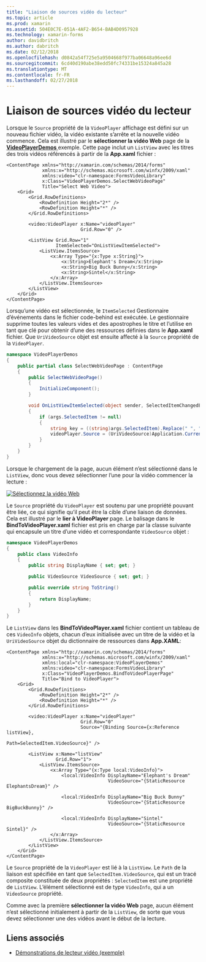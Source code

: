 ```yaml
---
title: "Liaison de sources vidéo du lecteur"
ms.topic: article
ms.prod: xamarin
ms.assetid: 504E0C7E-051A-4AF2-B654-BAB4D0957928
ms.technology: xamarin-forms
author: davidbritch
ms.author: dabritch
ms.date: 02/12/2018
ms.openlocfilehash: d0842a54f725e5a9504668f977ba06648a96ee6d
ms.sourcegitcommit: 6cd40d190abe38edd50fc74331be15324a845a28
ms.translationtype: MT
ms.contentlocale: fr-FR
ms.lasthandoff: 02/27/2018
---
```

# <a name="binding-video-sources-to-the-player"></a>Liaison de sources vidéo du lecteur

Lorsque le `Source` propriété de la `VideoPlayer` affichage est défini sur un nouveau fichier vidéo, la vidéo existante s’arrête et la nouvelle vidéo commence. Cela est illustré par le **sélectionner la vidéo Web** page de la [ **VideoPlayerDemos** ](https://developer.xamarin.com/samples/xamarin-forms/customrenderers/VideoPlayerDemos/) exemple. Cette page inclut un `ListView` avec les titres des trois vidéos référencés à partir de la **App.xaml** fichier :

```xaml
<ContentPage xmlns="http://xamarin.com/schemas/2014/forms"
             xmlns:x="http://schemas.microsoft.com/winfx/2009/xaml"
             xmlns:video="clr-namespace:FormsVideoLibrary"
             x:Class="VideoPlayerDemos.SelectWebVideoPage"
             Title="Select Web Video">
    <Grid>
        <Grid.RowDefinitions>
            <RowDefinition Height="2*" />
            <RowDefinition Height="*" />
        </Grid.RowDefinitions>
        
        <video:VideoPlayer x:Name="videoPlayer"
                           Grid.Row="0" />

        <ListView Grid.Row="1"
                  ItemSelected="OnListViewItemSelected">
            <ListView.ItemsSource>
                <x:Array Type="{x:Type x:String}">
                    <x:String>Elephant's Dream</x:String>
                    <x:String>Big Buck Bunny</x:String>
                    <x:String>Sintel</x:String>
                </x:Array>
            </ListView.ItemsSource>
        </ListView>
    </Grid>
</ContentPage>
```

Lorsqu’une vidéo est sélectionnée, le `ItemSelected` Gestionnaire d’événements dans le fichier code-behind est exécutée. Le gestionnaire supprime toutes les valeurs vides et des apostrophes le titre et l’utilise en tant que clé pour obtenir d’une des ressources définies dans le **App.xaml** fichier. Que `UriVideoSource` objet est ensuite affecté à la `Source` propriété de la `VideoPlayer`.

```csharp
namespace VideoPlayerDemos
{
    public partial class SelectWebVideoPage : ContentPage
    {
        public SelectWebVideoPage()
        {
            InitializeComponent();
        }

        void OnListViewItemSelected(object sender, SelectedItemChangedEventArgs args)
        {
            if (args.SelectedItem != null)
            {
                string key = ((string)args.SelectedItem).Replace(" ", "").Replace("'", "");
                videoPlayer.Source = (UriVideoSource)Application.Current.Resources[key];
            }
        }
    }
}
```

Lorsque le chargement de la page, aucun élément n’est sélectionné dans le `ListView`, donc vous devez sélectionner l’une pour la vidéo commencer la lecture :

[![Sélectionnez la vidéo Web](source-bindings-images/selectwebvideo-small.png "sélectionnez vidéo Web")](source-bindings-images/selectwebvideo-large.png "sélectionnez vidéo sur le Web")

Le `Source` propriété du `VideoPlayer` est soutenu par une propriété pouvant être liée, ce qui signifie qu’il peut être la cible d’une liaison de données. Cela est illustré par le **lier à VideoPlayer** page. Le balisage dans le **BindToVideoPlayer.xaml** fichier est pris en charge par la classe suivante qui encapsule un titre d’une vidéo et correspondante `VideoSource` objet :

```csharp
namespace VideoPlayerDemos
{
    public class VideoInfo
    {
        public string DisplayName { set; get; }

        public VideoSource VideoSource { set; get; }

        public override string ToString()
        {
            return DisplayName;
        }
    }
}
```

Le `ListView` dans les **BindToVideoPlayer.xaml** fichier contient un tableau de ces `VideoInfo` objets, chacun d’eux initialisée avec un titre de la vidéo et la `UriVideoSource` objet du dictionnaire de ressources dans  **App.XAML**:

```xaml
<ContentPage xmlns="http://xamarin.com/schemas/2014/forms"
             xmlns:x="http://schemas.microsoft.com/winfx/2009/xaml"
             xmlns:local="clr-namespace:VideoPlayerDemos"
             xmlns:video="clr-namespace:FormsVideoLibrary"
             x:Class="VideoPlayerDemos.BindToVideoPlayerPage"
             Title="Bind to VideoPlayer">
    <Grid>
        <Grid.RowDefinitions>
            <RowDefinition Height="2*" />
            <RowDefinition Height="*" />
        </Grid.RowDefinitions>

        <video:VideoPlayer x:Name="videoPlayer"
                           Grid.Row="0"
                           Source="{Binding Source={x:Reference listView},
                                            Path=SelectedItem.VideoSource}" />

        <ListView x:Name="listView"
                  Grid.Row="1">
            <ListView.ItemsSource>
                <x:Array Type="{x:Type local:VideoInfo}">
                    <local:VideoInfo DisplayName="Elephant's Dream"
                                     VideoSource="{StaticResource ElephantsDream}" />

                    <local:VideoInfo DisplayName="Big Buck Bunny"
                                     VideoSource="{StaticResource BigBuckBunny}" />

                    <local:VideoInfo DisplayName="Sintel"
                                     VideoSource="{StaticResource Sintel}" />
                </x:Array>
            </ListView.ItemsSource>
        </ListView>
    </Grid>
</ContentPage>
```

Le `Source` propriété de la `VideoPlayer` est lié à la `ListView`. Le `Path` de la liaison est spécifiée en tant que `SelectedItem.VideoSource`, qui est un tracé composite constituée de deux propriétés : `SelectedItem` est une propriété de `ListView`. L’élément sélectionné est de type `VideoInfo`, qui a un `VideoSource` propriété.

Comme avec la première **sélectionner la vidéo Web** page, aucun élément n’est sélectionné initialement à partir de la `ListView`, de sorte que vous devez sélectionner une des vidéos avant le début de la lecture.


## <a name="related-links"></a>Liens associés

- [Démonstrations de lecteur vidéo (exemple)](https://developer.xamarin.com/samples/xamarin-forms/customrenderers/VideoPlayerDemos/)
